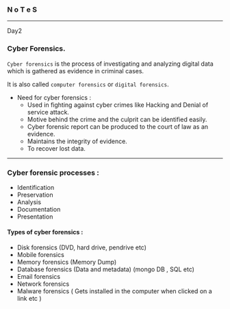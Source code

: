 ### N o T e S

---

Day2

### Cyber Forensics.

`Cyber forensics` is the process of investigating and analyzing digital data which is gathered as evidence in criminal cases.  

It is also called `computer forensics` or `digital forensics`.

* Need for cyber forensics : 
  * Used in fighting against cyber crimes like Hacking and Denial of service attack.
  * Motive behind the crime and the culprit can be identified easily.
  * Cyber forensic report can be produced to the court of law as an evidence.
  * Maintains the integrity of evidence.
  * To recover lost data.

---

### Cyber forensic processes : 

* Identification
* Preservation
* Analysis
* Documentation
* Presentation

#### Types of cyber forensics : 

* Disk forensics (DVD, hard drive, pendrive etc)
* Mobile forensics
* Memory forensics  (Memory Dump)
* Database forensics  (Data and metadata) (mongo DB , SQL etc)
* Email forensics
* Network forensics
* Malware forensics  ( Gets installed in the computer when clicked on a link etc )




